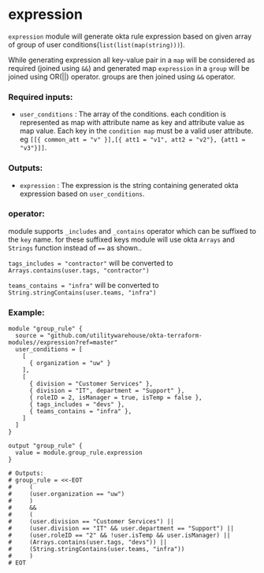 # expression

`expression` module will generate okta rule expression based on given array of 
group of user conditions(`list(list(map(string)))`).


While generating expression all key-value pair in a `map` will be considered as 
required (joined using `&&`) and generated map `expression` in a `group` will be
joined using OR(||) operator. groups are then joined using `&&` operator.


### Required inputs:
* `user_conditions` : The array of the conditions. each condition is represented 
  as map with attribute name as key and attribute value as map value. 
  Each key in the `condition map` must be a valid user attribute. 
  eg `[[{ common_att = "v" }],[{ att1 = "v1", att2 = "v2"}, {att1 = "v3"}]]`.

### Outputs:

* `expression` : The expression is the string containing generated okta expression based on `user_conditions`.

### operator:
module supports `_includes` and `_contains` operator which can be suffixed to the `key` name.
for these suffixed keys module will use okta `Arrays` and `Strings` function instead of `==` as shown..

`tags_includes = "contractor"` will be converted to `Arrays.contains(user.tags, "contractor")`

`teams_contains = "infra"` will be converted to `String.stringContains(user.teams, "infra")`

### Example:
```hcl
module "group_rule" {
  source = "github.com/utilitywarehouse/okta-terraform-modules//expression?ref=master"
  user_conditions = [
    [
      { organization = "uw" }
    ],
    [
      { division = "Customer Services" },
      { division = "IT", department = "Support" },
      { roleID = 2, isManager = true, isTemp = false },
      { tags_includes = "devs" },
      { teams_contains = "infra" },
    ]
  ]
}

output "group_rule" {
  value = module.group_rule.expression
}

# Outputs:
# group_rule = <<-EOT
#     (
#     (user.organization == "uw")
#     )
#     &&
#     (
#     (user.division == "Customer Services") ||
#     (user.division == "IT" && user.department == "Support") ||
#     (user.roleID == "2" && !user.isTemp && user.isManager) ||
#     (Arrays.contains(user.tags, "devs")) ||
#     (String.stringContains(user.teams, "infra"))
#     )
# EOT
```
